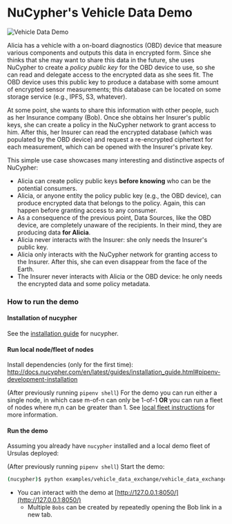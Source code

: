 # NuCypher's Vehicle Data Demo

![Vehicle Data Demo](assets/vehicle_demo_overview.png)

Alicia has a vehicle with a on-board diagnostics (OBD) device that measure various components and outputs this data 
in encrypted form. Since she thinks that she may want to share this data in the future, she uses NuCypher to create 
a _policy public key_ for the OBD device to use, so she can read and delegate access to the encrypted data as she 
sees fit. The OBD device uses this public key to produce a database with some amount of encrypted sensor measurements; 
this database can be located on some storage service (e.g., IPFS, S3, whatever). 

At some point, she wants to share this information with other people, such as her Insurance company (Bob). Once she 
obtains her Insurer's public keys, she can create a policy in the NuCypher network to grant access to him. After 
this, her Insurer can read the encrypted database (which was populated by the OBD device) and request a re-encrypted 
ciphertext for each measurement, which can be opened with the Insurer's private key.

This simple use case showcases many interesting and distinctive aspects of NuCypher:
  - Alicia can create policy public keys **before knowing** who can be the potential consumers.
  - Alicia, or anyone entity the policy public key (e.g., the OBD device), can produce encrypted data that belongs 
  to the policy. Again, this can happen before granting access to any consumer.
  - As a consequence of the previous point, Data Sources, like the OBD device, are completely unaware of the 
  recipients. In their mind, they are producing data **for Alicia**.
  - Alicia never interacts with the Insurer: she only needs the Insurer's public key.
  - Alicia only interacts with the NuCypher network for granting access to the Insurer. After this, she can even 
  disappear from the face of the Earth.
  - The Insurer never interacts with Alicia or the OBD device: he only needs the encrypted data and some policy 
  metadata.

### How to run the demo
#### Installation of nucypher
See the [installation guide](http://docs.nucypher.com/en/latest/guides/installation_guide.html) for nucypher.

#### Run local node/fleet of nodes
Install dependencies (only for the first time): <http://docs.nucypher.com/en/latest/guides/installation_guide.html#pipenv-development-installation>

(After previously running `pipenv shell`)
For the demo you can run either a single node, in which case m-of-n can only be 1-of-1 **OR** you can run a fleet 
of nodes where m,n can be greater than 1. See [local fleet instructions](https://docs.nucypher.com/en/latest/demos/local_fleet_demo.html) 
for more information.

#### Run the demo
Assuming you already have `nucypher` installed and a local demo fleet of Ursulas deployed:

(After previously running `pipenv shell`)
Start the demo:
```sh
(nucypher)$ python examples/vehicle_data_exchange/vehicle_data_exchange.py
```

* You can interact with the demo at [http://127.0.0.1:8050/](http://127.0.0.1:8050/)
    * Multiple `Bobs` can be created by repeatedly opening the Bob link in a new tab.

